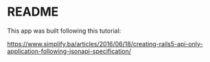 # README

This app was built following this tutorial:

https://www.simplify.ba/articles/2016/06/18/creating-rails5-api-only-application-following-jsonapi-specification/